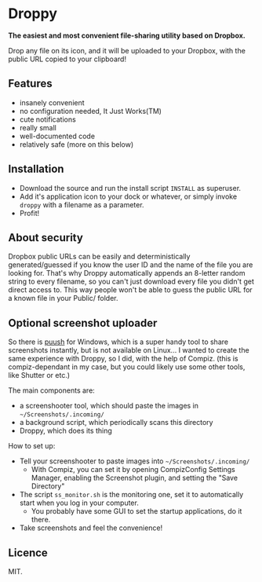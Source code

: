 # Droppy

**The easiest and most convenient file-sharing utility based on Dropbox.**

Drop any file on its icon, and it will be uploaded to your Dropbox, with the public URL copied to your clipboard!


## Features

* insanely convenient
* no configuration needed, It Just Works(TM)
* cute notifications
* really small
* well-documented code
* relatively safe (more on this below)


## Installation

- Download the source and run the install script `INSTALL` as superuser.
- Add it's application icon to your dock or whatever, or simply invoke `droppy` with a filename as a parameter.
- Profit!


## About security

Dropbox public URLs can be easily and deterministically generated/guessed if you know the user ID and the name of the file you are looking for. That's why Droppy automatically appends an 8-letter random string to every filename, so you can't just download every file you didn't get direct access to. This way people won't be able to guess the public URL for a known file in your Public/ folder.


## Optional screenshot uploader

So there is [puush](http://puush.me/) for Windows, which is a super handy tool to share screenshots instantly, but is not available on Linux... I wanted to create the same experience with Droppy, so I did, with the help of Compiz. (this is compiz-dependant in my case, but you could likely use some other tools, like Shutter or etc.)

The main components are:

* a screenshooter tool, which should paste the images in `~/Screenshots/.incoming/`
* a background script, which periodically scans this directory
* Droppy, which does its thing

How to set up:

* Tell your screenshooter to paste images into `~/Screenshots/.incoming/`
  * With Compiz, you can set it by opening CompizConfig Settings Manager, enabling the Screenshot plugin, and setting the "Save Directory"
* The script `ss_monitor.sh` is the monitoring one, set it to automatically start when you log in your computer.
  * You probably have some GUI to set the startup applications, do it there.
* Take screenshots and feel the convenience!


## Licence

MIT.